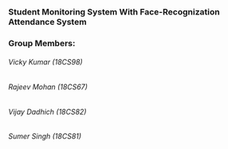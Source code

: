 ### Student Monitoring System With Face-Recognization Attendance System
### Group Members:
###### Vicky Kumar (18CS98)
###### Rajeev Mohan (18CS67)
###### Vijay Dadhich (18CS82)
###### Sumer Singh (18CS81)